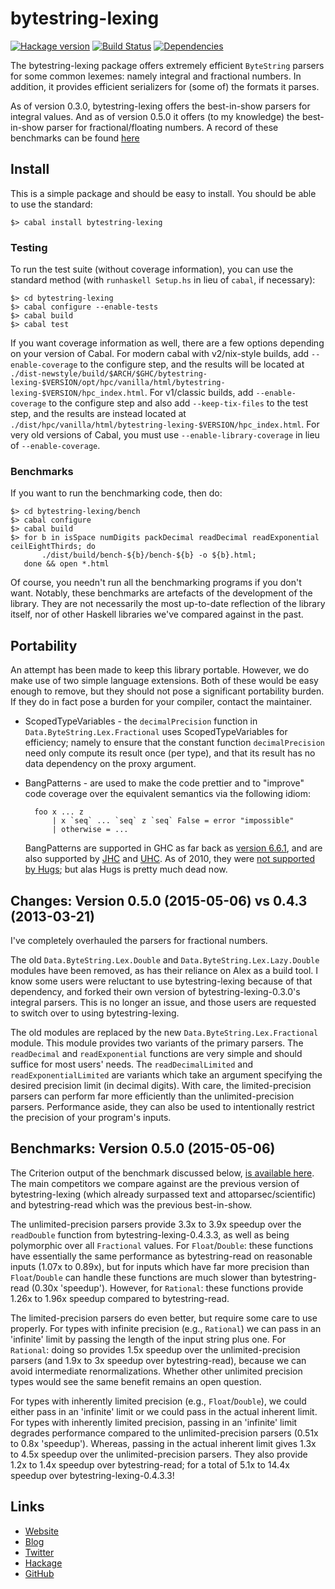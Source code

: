 bytestring-lexing
=================
[![Hackage version](https://img.shields.io/hackage/v/bytestring-lexing.svg?style=flat)](https://hackage.haskell.org/package/bytestring-lexing) 
[![Build Status](https://github.com/wrengr/bytestring-lexing/workflows/ci/badge.svg)](https://github.com/wrengr/bytestring-lexing/actions?query=workflow%3Aci)
[![Dependencies](https://img.shields.io/hackage-deps/v/bytestring-lexing.svg?style=flat)](http://packdeps.haskellers.com/specific?package=bytestring-lexing)

The bytestring-lexing package offers extremely efficient `ByteString`
parsers for some common lexemes: namely integral and fractional
numbers. In addition, it provides efficient serializers for (some
of) the formats it parses.

As of version 0.3.0, bytestring-lexing offers the best-in-show
parsers for integral values. And as of version 0.5.0 it offers (to
my knowledge) the best-in-show parser for fractional/floating
numbers. A record of these benchmarks can be found
[here](https://github.com/wrengr/bytestring-lexing/tree/master/bench/html)


## Install

This is a simple package and should be easy to install. You should
be able to use the standard:

    $> cabal install bytestring-lexing


### Testing

To run the test suite (without coverage information), you can use
the standard method (with `runhaskell Setup.hs` in lieu of `cabal`,
if necessary):

    $> cd bytestring-lexing
    $> cabal configure --enable-tests
    $> cabal build
    $> cabal test

If you want coverage information as well, there are a few options
depending on your version of Cabal.  For modern cabal with v2/nix-style
builds, add `--enable-coverage` to the configure step, and the
results will be located at
`./dist-newstyle/build/$ARCH/$GHC/bytestring-lexing-$VERSION/opt/hpc/vanilla/html/bytestring-lexing-$VERSION/hpc_index.html`.
For v1/classic builds, add `--enable-coverage` to the configure
step and also add `--keep-tix-files` to the test step, and the
results are instead located at
`./dist/hpc/vanilla/html/bytestring-lexing-$VERSION/hpc_index.html`.
For very old versions of Cabal, you must use `--enable-library-coverage`
in lieu of `--enable-coverage`.


### Benchmarks

If you want to run the benchmarking code, then do:

    $> cd bytestring-lexing/bench
    $> cabal configure
    $> cabal build
    $> for b in isSpace numDigits packDecimal readDecimal readExponential ceilEightThirds; do
           ./dist/build/bench-${b}/bench-${b} -o ${b}.html;
       done && open *.html

Of course, you needn't run all the benchmarking programs if you
don't want. Notably, these benchmarks are artefacts of the development
of the library. They are not necessarily the most up-to-date
reflection of the library itself, nor of other Haskell libraries
we've compared against in the past.


## Portability

An attempt has been made to keep this library portable. However,
we do make use of two simple language extensions. Both of these
would be easy enough to remove, but they should not pose a significant
portability burden. If they do in fact pose a burden for your
compiler, contact the maintainer.

* ScopedTypeVariables - the `decimalPrecision` function in
    `Data.ByteString.Lex.Fractional` uses ScopedTypeVariables for
    efficiency; namely to ensure that the constant function
    `decimalPrecision` need only compute its result once (per type),
    and that its result has no data dependency on the proxy argument.
* BangPatterns - are used to make the code prettier and to "improve"
    code coverage over the equivalent semantics via the following
    idiom:
    
        foo x ... z
            | x `seq` ... `seq` z `seq` False = error "impossible"
            | otherwise = ...
    
    BangPatterns are supported in GHC as far back as [version
    6.6.1][ghc-bangpatterns], and are also supported by
    [JHC][jhc-bangpatterns] and [UHC][uhc-bangpatterns]. As of 2010,
    they were [not supported by Hugs][hugs-bangpatterns]; but alas
    Hugs is pretty much dead now.

[ghc-bangpatterns]: 
    https://downloads.haskell.org/~ghc/6.6.1/docs/html/users_guide/sec-bang-patterns.html
[jhc-bangpatterns]:
    http://repetae.net/computer/jhc/manual.html#code-options
[uhc-bangpatterns]:
    https://github.com/UU-ComputerScience/uhc-js/issues/1
[hugs-bangpatterns]: 
    https://mail.haskell.org/pipermail/haskell-cafe/2010-July/079946.html


## Changes: Version 0.5.0 (2015-05-06) vs 0.4.3 (2013-03-21)

I've completely overhauled the parsers for fractional numbers.

The old `Data.ByteString.Lex.Double` and `Data.ByteString.Lex.Lazy.Double`
modules have been removed, as has their reliance on Alex as a build
tool. I know some users were reluctant to use bytestring-lexing
because of that dependency, and forked their own version of
bytestring-lexing-0.3.0's integral parsers. This is no longer an
issue, and those users are requested to switch over to using
bytestring-lexing.

The old modules are replaced by the new `Data.ByteString.Lex.Fractional`
module. This module provides two variants of the primary parsers.
The `readDecimal` and `readExponential` functions are very simple
and should suffice for most users' needs. The `readDecimalLimited`
and `readExponentialLimited` are variants which take an argument
specifying the desired precision limit (in decimal digits). With
care, the limited-precision parsers can perform far more efficiently
than the unlimited-precision parsers. Performance aside, they can
also be used to intentionally restrict the precision of your program's
inputs.


## Benchmarks: Version 0.5.0 (2015-05-06)

The Criterion output of the benchmark discussed below, [is available
here](https://github.com/wrengr/bytestring-lexing/blob/master/bench/html/readExponential-0.5.0_ereshkigal.html).
The main competitors we compare against are the previous version
of bytestring-lexing (which already surpassed text and
attoparsec/scientific) and bytestring-read which was the previous
best-in-show.

The unlimited-precision parsers provide 3.3x to 3.9x speedup over
the `readDouble` function from bytestring-lexing-0.4.3.3, as well
as being polymorphic over all `Fractional` values. For `Float`/`Double`:
these functions have essentially the same performance as bytestring-read
on reasonable inputs (1.07x to 0.89x), but for inputs which have
far more precision than `Float`/`Double` can handle these functions
are much slower than bytestring-read (0.30x 'speedup'). However,
for `Rational`: these functions provide 1.26x to 1.96x speedup
compared to bytestring-read.

The limited-precision parsers do even better, but require some care
to use properly. For types with infinite precision (e.g., `Rational`)
we can pass in an 'infinite' limit by passing the length of the
input string plus one. For `Rational`: doing so provides 1.5x speedup
over the unlimited-precision parsers (and 1.9x to 3x speedup over
bytestring-read), because we can avoid intermediate renormalizations.
Whether other unlimited precision types would see the same benefit
remains an open question.

For types with inherently limited precision (e.g., `Float`/`Double`),
we could either pass in an 'infinite' limit or we could pass in the
actual inherent limit. For types with inherently limited precision,
passing in an 'infinite' limit degrades performance compared to the
unlimited-precision parsers (0.51x to 0.8x 'speedup'). Whereas,
passing in the actual inherent limit gives 1.3x to 4.5x speedup
over the unlimited-precision parsers. They also provide 1.2x to
1.4x speedup over bytestring-read; for a total of 5.1x to 14.4x
speedup over bytestring-lexing-0.4.3.3!


## Links

* [Website](https://wrengr.org/)
* [Blog](http://winterkoninkje.dreamwidth.org/)
* [Twitter](https://twitter.com/wrengr)
* [Hackage](http://hackage.haskell.org/package/bytestring-lexing)
* [GitHub](https://github.com/wrengr/bytestring-lexing)
